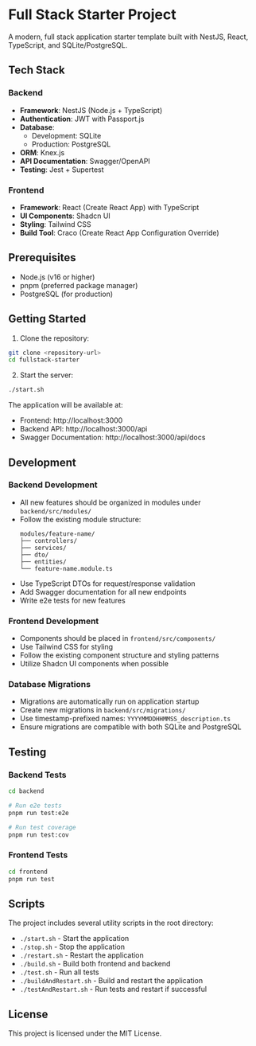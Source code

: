 # Full Stack Starter Project

A modern, full stack application starter template built with NestJS, React, TypeScript, and SQLite/PostgreSQL.

## Tech Stack

### Backend
- **Framework**: NestJS (Node.js + TypeScript)
- **Authentication**: JWT with Passport.js
- **Database**: 
  - Development: SQLite
  - Production: PostgreSQL
- **ORM**: Knex.js
- **API Documentation**: Swagger/OpenAPI
- **Testing**: Jest + Supertest

### Frontend
- **Framework**: React (Create React App) with TypeScript
- **UI Components**: Shadcn UI
- **Styling**: Tailwind CSS
- **Build Tool**: Craco (Create React App Configuration Override)

## Prerequisites

- Node.js (v16 or higher)
- pnpm (preferred package manager)
- PostgreSQL (for production)

## Getting Started

1. Clone the repository:
```bash
git clone <repository-url>
cd fullstack-starter
```

2. Start the server:

```bash
./start.sh
```

The application will be available at:
- Frontend: http://localhost:3000
- Backend API: http://localhost:3000/api
- Swagger Documentation: http://localhost:3000/api/docs

## Development

### Backend Development

- All new features should be organized in modules under `backend/src/modules/`
- Follow the existing module structure:
  ```
  modules/feature-name/
  ├── controllers/
  ├── services/
  ├── dto/
  ├── entities/
  └── feature-name.module.ts
  ```
- Use TypeScript DTOs for request/response validation
- Add Swagger documentation for all new endpoints
- Write e2e tests for new features

### Frontend Development

- Components should be placed in `frontend/src/components/`
- Use Tailwind CSS for styling
- Follow the existing component structure and styling patterns
- Utilize Shadcn UI components when possible

### Database Migrations

- Migrations are automatically run on application startup
- Create new migrations in `backend/src/migrations/`
- Use timestamp-prefixed names: `YYYYMMDDHHMMSS_description.ts`
- Ensure migrations are compatible with both SQLite and PostgreSQL

## Testing

### Backend Tests
```bash
cd backend

# Run e2e tests
pnpm run test:e2e

# Run test coverage
pnpm run test:cov
```

### Frontend Tests
```bash
cd frontend
pnpm run test
```

## Scripts

The project includes several utility scripts in the root directory:

- `./start.sh` - Start the application
- `./stop.sh` - Stop the application
- `./restart.sh` - Restart the application
- `./build.sh` - Build both frontend and backend
- `./test.sh` - Run all tests
- `./buildAndRestart.sh` - Build and restart the application
- `./testAndRestart.sh` - Run tests and restart if successful

## License

This project is licensed under the MIT License.